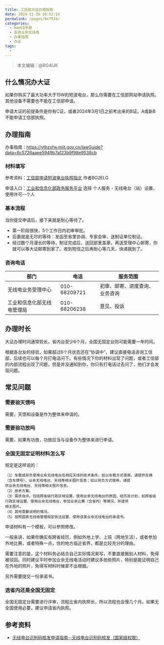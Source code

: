```yaml
---
title: 工信部大证办理指南
date: 2024-11-26 10:52:14
permalink: /pages/6e7534/
categories:
  - HamCQ手册
  - 走进业余无线电
  - 办事指南
  - 办证
tags:
  - 
---
```


> 本文编辑：@BG4IJK

## 什么情况办大证

如果你购买了最大功率大于15W的短波电台，那么你需要在工信部网站申请执照。其他设备不需要也不能在工信部申请。

申请大证的前提条件是你有C证，或者2024年3月1日之前考出来的B证。A或新B不能申请工信部执照。

## 办理指南

办事指南：https://ythzxfw.miit.gov.cn/lawGuide?data=6c5726aaee5949b7a123b9f98e9538cb

### 材料填写

参考资料：[工信部申请短波电台执照指北](https://forum.hamcq.cn/d/151) 作者BG2ELG

申请入口：[工业和信息化部政务服务平台](https://ythzxfw.miit.gov.cn/businessHandle) 选择 个人服务 - 无线电台（站）设置、使用许可--个人

### 基本流程

当你提交申请后，接下来就是耐心等待了。

* 第一阶段很快，5个工作日内初审审批。
* 后面就是无尽的等待：发函至省里协调、专家会审、送制证单位制证。
* 经过数个月漫长的等待，制证完成后，送回部里盖章，再送受理中心邮寄，你就可以等大证邮寄到家了。收到短信之后再耐心等几天，快递就到了。

### 咨询电话

| 部门                       | 电话          | 服务范围                    |
|---------------------------|---------------|----------------------------|
| 无线电业务受理中心           | 010-68209721  | 初审、邮寄、进度查询、业务咨询 |
| 工业和信息化部无线电管理局    | 010-68206238  | 意见、投诉                  |

## 办理时长

大证办理时间通常较长，省内台至少6个月，全国无固定台则可能需要一年时间。

根据各台友的经验，如果超过6个月状态还在“协调中”，建议直接电话咨询工信部，后续也可以每个月打电话问下。有些情况下你的材料出现了问题，或者工信部的内部流程出现了问题，但是并没通知到你，你只有打电话过去问了，他们才会发现问题。

## 常见问题

### 需要验天馈吗

需要，天馈和设备是作为整体来申请的。

### 需要验功放吗

需要，如果有功放，功放应当与设备作为整体来进行申请。

### 全国无固定证明材料怎么写

规定是这样说的：

```
（1）车载或背负使用业余无线电台及相应天线的技术条件。如以车载方式使用，请提供车辆（含车牌号）、业余无线电台、天线等相关图片信息；如以背负方式使用，请提
供业余无线电台、天线等相关图片信息。
（2）技术方案。
（3）需求自评。包括跨省级行政区域设置、使用业余无线电台的原因、经历及计划，如跨省级行政区域设置、使用业余无线电台，参加业余比赛（含省内）等情况，并提供
相关图片。
（4）其他需要说明的情况。
（5）按照国家无线电管理规定依法设置、使用该类业余无线电台的承诺书。
```

申请材料有一个模板，可以参照修改。

一般来讲，如果你确实有跨省经历，例如外地上学、上班（两地生活），或者参加外地比赛，或者特殊一点，住的地方临近省界，都是比较充分的理由。

需要注意的是，这个材料务必结合自己实际情况来写，不要直接搬别人材料，免得被驳回。同时建议平时参加业余无线电活动时建议多拍些照片，特别是能证明自己在外地的照片，免得写材料时候拿不出根据。

另外需要提交一份承诺书。

### 选省内还是全国无固定

全国无固定台需要进行评审，流程比省内执照长，所以流程也会慢几个月。如果无全国使用必要，建议申请省内执照。

## 参考资料

* [无线电台识别码核发申请指南--无线电台识别码核发（国家级权限）](https://www.srrc.org.cn/kindeditor/attached/file/20240312/20240312084555_6504.pdf)
